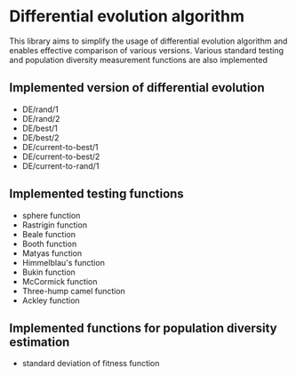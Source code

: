 # Differential evolution algorithm
This library aims to simplify the usage of differential evolution algorithm and enables effective comparison of various versions.
Various standard testing and population diversity measurement functions are also implemented 

## Implemented version of differential evolution
- DE/rand/1
- DE/rand/2
- DE/best/1
- DE/best/2
- DE/current-to-best/1
- DE/current-to-best/2
- DE/current-to-rand/1

## Implemented testing functions
- sphere function
- Rastrigin function
- Beale function
- Booth function
- Matyas function
- Himmelblau's function
- Bukin function
- McCormick function
- Three-hump camel function
- Ackley function


## Implemented functions for population diversity estimation
- standard deviation of fitness function
